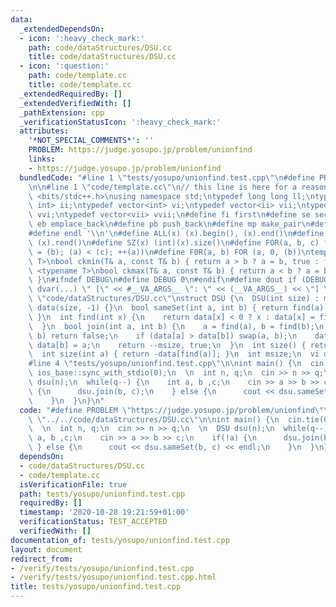 ```yaml
---
data:
  _extendedDependsOn:
  - icon: ':heavy_check_mark:'
    path: code/dataStructures/DSU.cc
    title: code/dataStructures/DSU.cc
  - icon: ':question:'
    path: code/template.cc
    title: code/template.cc
  _extendedRequiredBy: []
  _extendedVerifiedWith: []
  _pathExtension: cpp
  _verificationStatusIcon: ':heavy_check_mark:'
  attributes:
    '*NOT_SPECIAL_COMMENTS*': ''
    PROBLEM: https://judge.yosupo.jp/problem/unionfind
    links:
    - https://judge.yosupo.jp/problem/unionfind
  bundledCode: "#line 1 \"tests/yosupo/unionfind.test.cpp\"\n#define PROBLEM \"https://judge.yosupo.jp/problem/unionfind\"\
    \n\n#line 1 \"code/template.cc\"\n// this line is here for a reason\n#include\
    \ <bits/stdc++.h>\nusing namespace std;\ntypedef long long ll;\ntypedef pair<int,\
    \ int> ii;\ntypedef vector<int> vi;\ntypedef vector<ii> vii;\ntypedef vector<vi>\
    \ vvi;\ntypedef vector<vii> vvii;\n#define fi first\n#define se second\n#define\
    \ eb emplace_back\n#define pb push_back\n#define mp make_pair\n#define mt make_tuple\n\
    #define endl '\\n'\n#define ALL(x) (x).begin(), (x).end()\n#define RALL(x) (x).rbegin(),\
    \ (x).rend()\n#define SZ(x) (int)(x).size()\n#define FOR(a, b, c) for (auto a\
    \ = (b); (a) < (c); ++(a))\n#define F0R(a, b) FOR (a, 0, (b))\ntemplate <typename\
    \ T>\nbool ckmin(T& a, const T& b) { return a > b ? a = b, true : false; }\ntemplate\
    \ <typename T>\nbool ckmax(T& a, const T& b) { return a < b ? a = b, true : false;\
    \ }\n#ifndef DEBUG\n#define DEBUG 0\n#endif\n#define dout if (DEBUG) cerr\n#define\
    \ dvar(...) \" [\" << #__VA_ARGS__ \": \" << (__VA_ARGS__) << \"] \"\n#line 2\
    \ \"code/dataStructures/DSU.cc\"\nstruct DSU {\n  DSU(int size) : msize(size),\
    \ data(size, -1) {}\n  bool sameSet(int a, int b) { return find(a) == find(b);\
    \ }\n  int find(int x) {\n    return data[x] < 0 ? x : data[x] = find(data[x]);\n\
    \  }\n  bool join(int a, int b) {\n    a = find(a), b = find(b);\n    if (a ==\
    \ b) return false;\n    if (data[a] > data[b]) swap(a, b);\n    data[a] += data[b],\
    \ data[b] = a;\n    return --msize, true;\n  }\n  int size() { return msize; }\n\
    \  int size(int a) { return -data[find(a)]; }\n  int msize;\n  vi data;\n};\n\
    #line 4 \"tests/yosupo/unionfind.test.cpp\"\n\nint main() {\n  cin.tie(0);\n \
    \ ios_base::sync_with_stdio(0);\n  \n  int n, q;\n  cin >> n >> q;\n  \n  DSU\
    \ dsu(n);\n  while(q--) {\n    int a, b ,c;\n    cin >> a >> b >> c;\n    if(!a)\
    \ {\n      dsu.join(b, c);\n    } else {\n      cout << dsu.sameSet(b, c) << endl;\n\
    \    }\n  }\n}\n"
  code: "#define PROBLEM \"https://judge.yosupo.jp/problem/unionfind\"\n\n#include\
    \ \"../../code/dataStructures/DSU.cc\"\n\nint main() {\n  cin.tie(0);\n  ios_base::sync_with_stdio(0);\n\
    \  \n  int n, q;\n  cin >> n >> q;\n  \n  DSU dsu(n);\n  while(q--) {\n    int\
    \ a, b ,c;\n    cin >> a >> b >> c;\n    if(!a) {\n      dsu.join(b, c);\n   \
    \ } else {\n      cout << dsu.sameSet(b, c) << endl;\n    }\n  }\n}\n"
  dependsOn:
  - code/dataStructures/DSU.cc
  - code/template.cc
  isVerificationFile: true
  path: tests/yosupo/unionfind.test.cpp
  requiredBy: []
  timestamp: '2020-10-28 19:21:59+01:00'
  verificationStatus: TEST_ACCEPTED
  verifiedWith: []
documentation_of: tests/yosupo/unionfind.test.cpp
layout: document
redirect_from:
- /verify/tests/yosupo/unionfind.test.cpp
- /verify/tests/yosupo/unionfind.test.cpp.html
title: tests/yosupo/unionfind.test.cpp
---
```

